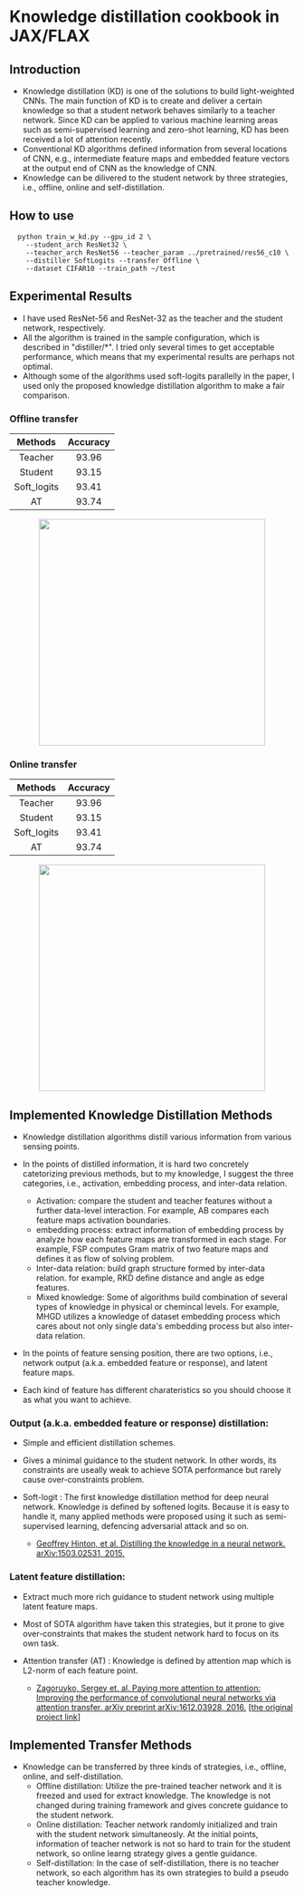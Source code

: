 # Knowledge distillation cookbook in JAX/FLAX
## Introduction
- Knowledge distillation (KD) is one of the solutions to build light-weighted CNNs.
  The main function of KD is to create and deliver a certain knowledge so that a student network behaves similarly to a teacher network. Since KD can be applied to various machine learning areas such as semi-supervised learning and zero-shot learning, KD has been received a lot of attention recently.
- Conventional KD algorithms defined information from several locations of CNN, e.g., intermediate feature maps and embedded feature vectors at the output end of CNN as the knowledge of CNN.
- Knowledge can be dilivered to the student network by three strategies, i.e., offline, online and self-distillation.

## How to use
```
  python train_w_kd.py --gpu_id 2 \
    --student_arch ResNet32 \
    --teacher_arch ResNet56 --teacher_param ../pretrained/res56_c10 \
    --distiller SoftLogits --transfer Offline \
    --dataset CIFAR10 --train_path ~/test
```
## Experimental Results
- I have used ResNet-56 and ResNet-32 as the teacher and the student network, respectively.
- All the algorithm is trained in the sample configuration, which is described in "distiller/*". I tried only several times to get acceptable performance, which means that my experimental results are perhaps not optimal.
- Although some of the algorithms used soft-logits parallelly in the paper, I used only the proposed knowledge distillation algorithm to make a fair comparison.

### Offline transfer
<p align="center">

|   Methods   |      Accuracy |
|:-----------:|:-------------:|
|   Teacher   |         93.96 |
|   Student   |         93.15 |
| Soft_logits |         93.41 |
|      AT     |         93.74 |
</p>

<p align="center">
  <img src="https://user-images.githubusercontent.com/26036843/170808252-391a98c7-699b-456e-b758-da0a49ec30f7.jpeg" width="400">

</p>

### Online transfer
<p align="center">

|   Methods   |      Accuracy |
|:-----------:|:-------------:|
|   Teacher   |         93.96 |
|   Student   |         93.15 |
| Soft_logits |         93.41 |
|      AT     |         93.74 |
</p>

<p align="center">
  <img src="https://user-images.githubusercontent.com/26036843/170808252-391a98c7-699b-456e-b758-da0a49ec30f7.jpeg" width="400">

</p>

## Implemented Knowledge Distillation Methods
- Knowledge distillation algorithms distill various information from various sensing points.
- In the points of distilled information, it is hard two concretely catetorizing previous methods, but to my knowledge, I suggest the three categories, i.e., activation, embedding process, and inter-data relation.
  - Activation: compare the student and teacher features without a further data-level interaction. For example, AB compares each feature maps activation boundaries.
  - embedding process: extract information of embedding process by analyze how each feature maps are transformed in each stage. For example, FSP computes Gram matrix of two feature maps and defines it as flow of solving problem.
  - Inter-data relation: build graph structure formed by inter-data relation. for example, RKD define distance and angle as edge features.
  - Mixed knowledge: Some of algorithms build combination of several types of knowledge in physical or chemincal levels. For example, MHGD utilizes a knowledge of dataset embedding process which cares about not only single data's embedding process but also inter-data relation.

- In the points of feature sensing position, there are two options, i.e., network output (a.k.a. embedded feature or response), and latent feature maps.
- Each kind of feature has different charateristics so you should choose it as what you want to achieve.

### Output (a.k.a. embedded feature or response) distillation:
  - Simple and efficient distillation schemes.
  - Gives a minimal guidance to the student network. In other words, its constraints are useally weak to achieve SOTA performance but rarely cause over-constraints problem.

- Soft-logit : The first knowledge distillation method for deep neural network. Knowledge is defined by softened logits. Because it is easy to handle it, many applied methods were proposed using it such as semi-supervised learning, defencing adversarial attack and so on.
  - [Geoffrey Hinton, et al. Distilling the knowledge in a neural network. arXiv:1503.02531, 2015.](https://arxiv.org/abs/1503.02531)

### Latent feature distillation:
  - Extract much more rich guidance to student network using multiple latent feature maps.
  - Most of SOTA algorithm have taken this strategies, but it prone to give over-constraints that makes the student network hard to focus on its own task.

- Attention transfer (AT) : Knowledge is defined by attention map which is L2-norm of each feature point.
  - [Zagoruyko, Sergey et. al. Paying more attention to attention: Improving the performance of convolutional neural networks via attention transfer. arXiv preprint arXiv:1612.03928, 2016.](https://arxiv.org/pdf/1612.03928.pdf) [[the original project link](https://github.com/szagoruyko/attention-transfer)]

## Implemented Transfer Methods
- Knowledge can be transferred by three kinds of strategies, i.e., offline, online, and self-distillation.
  - Offline distillation: Utilize the pre-trained teacher network and it is freezed and used for extract knowledge. The knowledge is not changed during training framework and gives concrete guidance to the student network.
  - Online distillation: Teacher network randomly initialized and train with the student network simultaneosly. At the initial points, information of teacher network is not so hard to train for the student network, so online learng strategy gives a gentle guidance. 
  - Self-distillation: In the case of self-distillation, there is no teacher network, so each algorithm has its own strategies to build a pseudo teacher knowledge. 

